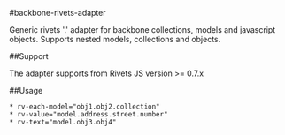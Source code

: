 #backbone-rivets-adapter

Generic rivets '.' adapter for backbone collections, models and javascript objects. Supports nested models, collections and objects. 

##Support

The adapter supports from Rivets JS version >= 0.7.x

##Usage

```
* rv-each-model="obj1.obj2.collection"
* rv-value="model.address.street.number"
* rv-text="model.obj3.obj4"
```